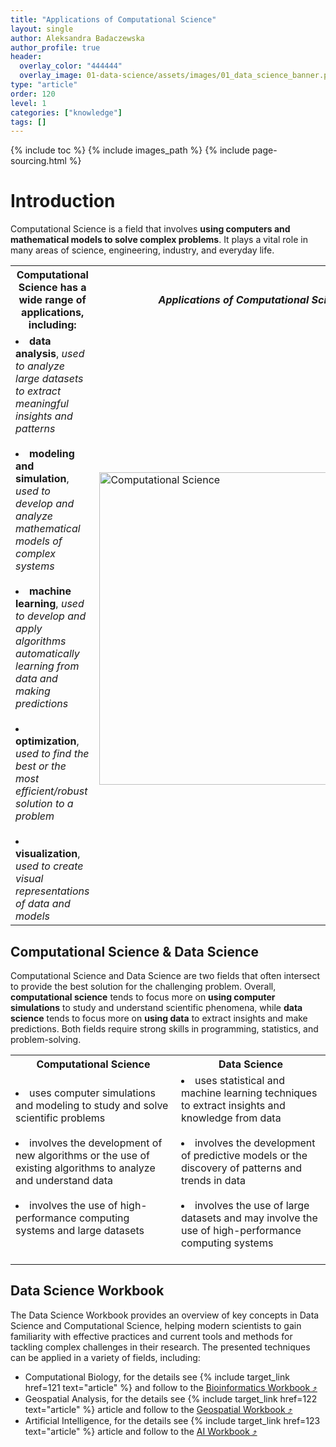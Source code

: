 ```yaml
---
title: "Applications of Computational Science"
layout: single
author: Aleksandra Badaczewska
author_profile: true
header:
  overlay_color: "444444"
  overlay_image: 01-data-science/assets/images/01_data_science_banner.png
type: "article"
order: 120
level: 1
categories: ["knowledge"]
tags: []
---
```


{% include toc %}
{% include images_path %}
{% include page-sourcing.html %}


# Introduction

Computational Science is a field that involves **using computers and mathematical models to solve complex problems**. It plays a vital role in many areas of science, engineering, industry, and everyday life.


<table>
  <tr>
       <th>Computational Science has a wide range of applications, including:</th>
       <th><i>Applications of Computational Science.</i></th>
  </tr>
  <tr>
    <td>
        <li> <b>data analysis</b>, <i>used to analyze large datasets to extract meaningful insights and patterns</i> </li><br>
        <li> <b>modeling and simulation</b>, <i>used to develop and analyze mathematical models of complex systems</i> </li><br>
        <li> <b>machine learning</b>, <i>used to develop and apply algorithms automatically learning from data and making predictions</i> </li><br>
        <li> <b>optimization</b>, <i>used to find the best or the most efficient/robust solution to a problem</i> </li><br>
        <li> <b>visualization</b>, <i>used to create visual representations of data and models</i> </li>
    </td>
    <td>
        <img src="{{ images_path }}/computational_science.png" alt="Computational Science" width="500">
    </td>
  </tr>
</table>



## Computational Science & Data Science

Computational Science and Data Science are two fields that often intersect to provide the best solution for the challenging problem. Overall, **computational science** tends to focus more on **using computer simulations** to study and understand scientific phenomena, while **data science** tends to focus more on **using data** to extract insights and make predictions. Both fields require strong skills in programming, statistics, and problem-solving.

<table>
  <tr> <th>Computational Science</th> <th>Data Science</th> </tr>
  <tr>
    <td>
        <li> uses computer simulations and modeling to study and solve scientific problems </li><br>
        <li> involves the development of new algorithms or the use of existing algorithms to analyze and understand data </li><br>
        <li> involves the use of high-performance computing systems and large datasets </li><br>
    </td>
    <td>
        <li> uses statistical and machine learning techniques to extract insights and knowledge from data </li><br>
        <li> involves the development of predictive models or the discovery of patterns and trends in data </li><br>
        <li> involves the use of large datasets and may involve the use of high-performance computing systems </li><br>
    </td>
  </tr>
</table>


## Data Science Workbook

The Data Science Workbook provides an overview of key concepts in Data Science and Computational Science, helping modern scientists to gain familiarity with effective practices and current tools and methods for tackling complex challenges in their research. The presented techniques can be applied in a variety of fields, including:

* Computational Biology, for the details see {% include target_link href=121 text="article" %} and follow to the <a href="https://bioinformaticsworkbook.org/" target="_blank">Bioinformatics Workbook ⤴</a>
* Geospatial Analysis, for the details see {% include target_link href=122 text="article" %} article and follow to the <a href="https://geospatial.101workbook.org" target="_blank">Geospatial Workbook ⤴</a>
* Artificial Intelligence, for the details see {% include target_link href=123 text="article" %} article and follow to the <a href="http://ai.101workbook.org" target="_blank">AI Workbook  ⤴</a>
